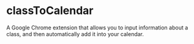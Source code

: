 # classToCalendar
A Google Chrome extension that allows you to input information about a class, and then automatically add it into your calendar. 
